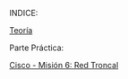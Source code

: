 INDICE:


[Teoría](Teoría/Teoría.md)


Parte Práctica:

[Cisco - Misión 6: Red Troncal](Cisco/Mision6_RedTroncal.pkt)


